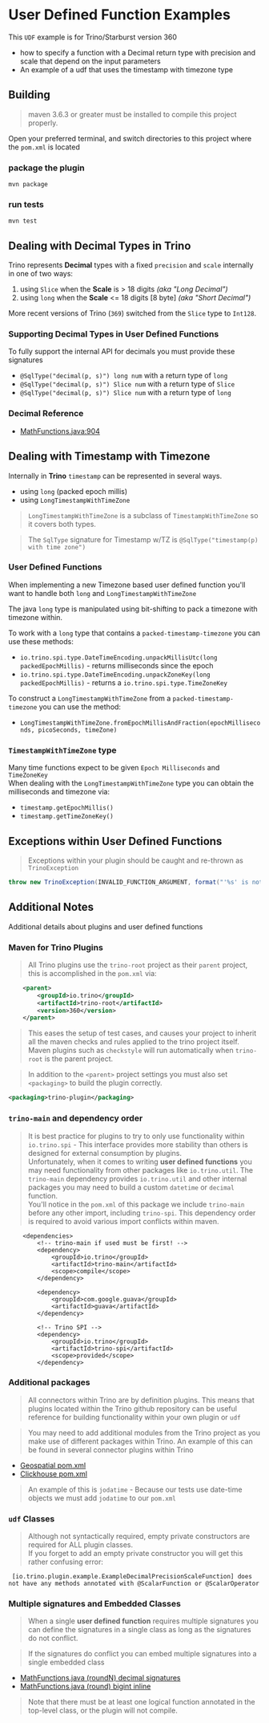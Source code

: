 # User Defined Function Examples
This `UDF` example is for Trino/Starburst version 360

- how to specify a function with a Decimal return type with precision and scale that depend on the input parameters
- An example of a udf that uses the timestamp with timezone type

## Building
> maven 3.6.3 or greater must be installed to compile this project properly.

Open your preferred terminal, and switch directories to this project where the `pom.xml` is located

### package the plugin
```
mvn package
```

### run tests
```shell
mvn test
```

## Dealing with Decimal Types in Trino
Trino represents **Decimal** types with a fixed `precision` and `scale` internally in one of two ways:

1. using `Slice` when the **Scale** is > 18 digits *(aka "Long Decimal")*
1. using `long` when the **Scale** <= 18 digits [8 byte] *(aka "Short Decimal")*
 
More recent versions of Trino (`369`) switched from the `Slice` type to `Int128`.

### Supporting Decimal Types in User Defined Functions
To fully support the internal API for decimals you must provide these signatures

- `@SqlType("decimal(p, s)") long num` with a return type of `long`
- `@SqlType("decimal(p, s)") Slice num` with a return type of `Slice`
- `@SqlType("decimal(p, s)") Slice num` with a return type of `long`


### Decimal Reference
- [MathFunctions.java:904](https://github.com/trinodb/trino/blob/360/core/trino-main/src/main/java/io/trino/operator/scalar/MathFunctions.java#L904)

## Dealing with Timestamp with Timezone
Internally in **Trino** `timestamp` can be represented in several ways.
- using `long` (packed epoch millis)
- using `LongTimestampWithTimeZone`

> `LongTimestampWithTimeZone` is a subclass of `TimestampWithTimeZone` so it covers both types.

> The `SqlType` signature for Timestamp w/TZ is `@SqlType("timestamp(p) with time zone")`

### User Defined Functions
When implementing a new Timezone based user defined function you'll want to handle both `long` and `LongTimestampWithTimeZone`

The java `long` type is manipulated using bit-shifting to pack a timezone with timezone within.

To work with a `long` type that contains a `packed-timestamp-timezone` you can use these methods:
- `io.trino.spi.type.DateTimeEncoding.unpackMillisUtc(long packedEpochMillis)` - returns milliseconds since the epoch
- `io.trino.spi.type.DateTimeEncoding.unpackZoneKey(long packedEpochMillis)` - returns  a `io.trino.spi.type.TimeZoneKey`

To construct a `LongTimestampWithTimeZone` from a `packed-timestamp-timezone` you can use the method:
- `LongTimestampWithTimeZone.fromEpochMillisAndFraction(epochMilliseconds, picoSeconds, timeZone)`

### `TimestampWithTimeZone` type
Many time functions expect to be given `Epoch Milliseconds` and `TimeZoneKey`  
When dealing with the `LongTimestampWithTimeZone` type you can obtain the milliseconds and timezone via:
- `timestamp.getEpochMillis()`
- `timestamp.getTimeZoneKey()`


## Exceptions within User Defined Functions
> Exceptions within your plugin should be caught and re-thrown as `TrinoException`
```java
throw new TrinoException(INVALID_FUNCTION_ARGUMENT, format("'%s' is not a valid time zone", zoneId.toStringUtf8()));
```

## Additional Notes
Additional details about plugins and user defined functions

### Maven for Trino Plugins

> All Trino plugins use the `trino-root` project as their `parent` project, this is accomplished in the `pom.xml` via:
```xml
    <parent>
        <groupId>io.trino</groupId>
        <artifactId>trino-root</artifactId>
        <version>360</version>
    </parent>
```
> This eases the setup of test cases, and causes your project to inherit all the maven checks and rules applied to the trino project itself.  
> Maven plugins such as `checkstyle` will run automatically when `trino-root` is the parent project.

> In addition to the `<parent>` project settings you must also set `<packaging>` to build the plugin correctly.

```xml
<packaging>trino-plugin</packaging>
``` 

### `trino-main` and dependency order

> It is best practice for plugins to try to only use functionality within `io.trino.spi` - This interface provides more stability than others 
> is designed for external consumption by plugins.  
> Unfortunately, when it comes to writing **user defined functions** you may need functionality from other packages like `io.trino.util`.
> The `trino-main` dependency provides `io.trino.util` and other internal packages you may need to build a custom `datetime` or `decimal` function.    
> You'll notice in the `pom.xml` of this package we include `trino-main` before any other import, including `trino-spi`.
> This dependency order is required to avoid various import conflicts within maven.
```
    <dependencies>
        <!-- trino-main if used must be first! -->
        <dependency>
            <groupId>io.trino</groupId>
            <artifactId>trino-main</artifactId>
            <scope>compile</scope>
        </dependency>

        <dependency>
            <groupId>com.google.guava</groupId>
            <artifactId>guava</artifactId>
        </dependency>

        <!-- Trino SPI -->
        <dependency>
            <groupId>io.trino</groupId>
            <artifactId>trino-spi</artifactId>
            <scope>provided</scope>
        </dependency>
```

### Additional packages

> All connectors within Trino are by definition plugins. This means that plugins located within the Trino github repository can be
> useful reference for building functionality within your own plugin or `udf`

> You may need to add additional modules from the Trino project as you make use of different packages within Trino.
An example of this can be found in several connector plugins within Trino

- [Geospatial pom.xml](https://github.com/trinodb/trino/blob/3e06ac2c94da4364fc386c7b0b3f82460e406a5e/plugin/trino-geospatial/pom.xml) 
- [Clickhouse pom.xml](https://github.com/trinodb/trino/blob/3e06ac2c94da4364fc386c7b0b3f82460e406a5e/plugin/trino-clickhouse/pom.xml)

> An example of this is `jodatime` - Because our tests use date-time objects we must add `jodatime` to our `pom.xml`

### `udf` Classes

> Although not syntactically required, empty private constructors are required for ALL plugin classes.  
> If you forget to add an empty private constructor you will get this rather confusing error:
```
 [io.trino.plugin.example.ExampleDecimalPrecisionScaleFunction] does not have any methods annotated with @ScalarFunction or @ScalarOperator
```

### Multiple signatures and Embedded Classes

> When a single **user defined function** requires multiple signatures you can define the signatures in a single class as long as the signatures 
> do not conflict.

> If the signatures do conflict you can embed multiple signatures into a single embedded class
- [MathFunctions.java (roundN) decimal signatures](https://github.com/trinodb/trino/blob/master/core/trino-main/src/main/java/io/trino/operator/scalar/MathFunctions.java#L912)
- [MathFunctions.java (round) bigint inline](https://github.com/trinodb/trino/blob/master/core/trino-main/src/main/java/io/trino/operator/scalar/MathFunctions.java#L784)
> Note that there must be at least one logical function annotated in the top-level class, or the plugin will not compile.